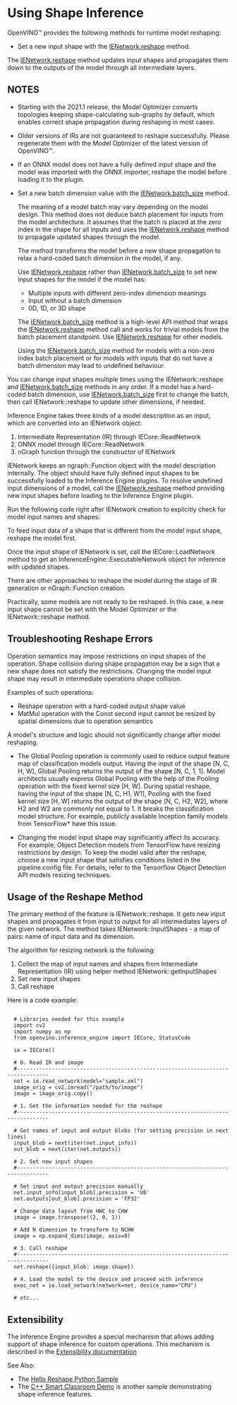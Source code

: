 # Using Shape Inference

OpenVINO™ provides the following methods for runtime model reshaping:

* Set a new input shape with the [IENetwork.reshape](https://docs.openvinotoolkit.org/latest/ie_python_api/classie__api_1_1IENetwork.html#a6683f0291db25f908f8d6720ab2f221a) method.

The [IENetwork.reshape](https://docs.openvinotoolkit.org/latest/ie_python_api/classie__api_1_1IENetwork.html#a6683f0291db25f908f8d6720ab2f221a) method updates input shapes and propagates them down to the outputs of the model through all intermediate layers.

## NOTES

* Starting with the 2021.1 release, the Model Optimizer converts topologies keeping shape-calculating sub-graphs by default, which enables correct shape propagation during reshaping in most cases.
* Older versions of IRs are not guaranteed to reshape successfully. Please regenerate them with the Model Optimizer of the latest version of OpenVINO™.
* If an ONNX model does not have a fully defined input shape and the model was imported with the ONNX importer, reshape the model before loading it to the plugin.
* Set a new batch dimension value with the [IENetwork.batch_size](https://docs.openvinotoolkit.org/latest/ie_python_api/classie__api_1_1IENetwork.html#a79a647cb1b49645616eaeb2ca255ef2e) method.

  The meaning of a model batch may vary depending on the model design. This method does not deduce batch placement for inputs from the model architecture. It assumes that the batch is placed at the zero index in the shape for all inputs and uses the [IENetwork.reshape](https://docs.openvinotoolkit.org/latest/ie_python_api/classie__api_1_1IENetwork.html#a6683f0291db25f908f8d6720ab2f221a) method to propagate updated shapes through the model.

  The method transforms the model before a new shape propagation to relax a hard-coded batch dimension in the model, if any.

  Use [IENetwork.reshape](https://docs.openvinotoolkit.org/latest/ie_python_api/classie__api_1_1IENetwork.html#a6683f0291db25f908f8d6720ab2f221a) rather than  [IENetwork.batch_size](https://docs.openvinotoolkit.org/latest/ie_python_api/classie__api_1_1IENetwork.html#a79a647cb1b49645616eaeb2ca255ef2e) to set new input shapes for the model if the model has:

    * Multiple inputs with different zero-index dimension meanings
    * Input without a batch dimension
    * 0D, 1D, or 3D shape

  The [IENetwork.batch_size](https://docs.openvinotoolkit.org/latest/ie_python_api/classie__api_1_1IENetwork.html#a79a647cb1b49645616eaeb2ca255ef2e) method is a high-level API method that wraps the [IENetwork.reshape](https://docs.openvinotoolkit.org/latest/ie_python_api/classie__api_1_1IENetwork.html#a6683f0291db25f908f8d6720ab2f221a)  method call and works for trivial models from the batch placement standpoint. Use [IENetwork.reshape](https://docs.openvinotoolkit.org/latest/ie_python_api/classie__api_1_1IENetwork.html#a6683f0291db25f908f8d6720ab2f221a) for other models.

  Using the [IENetwork.batch_size](https://docs.openvinotoolkit.org/latest/ie_python_api/classie__api_1_1IENetwork.html#a79a647cb1b49645616eaeb2ca255ef2e) method for models with a non-zero index batch placement or for models with inputs that do not have a batch dimension may lead to undefined behaviour.

You can change input shapes multiple times using the IENetwork::reshape and [IENetwork.batch_size](https://docs.openvinotoolkit.org/latest/ie_python_api/classie__api_1_1IENetwork.html#a79a647cb1b49645616eaeb2ca255ef2e) methods in any order. If a model has a hard-coded batch dimension, use [IENetwork.batch_size](https://docs.openvinotoolkit.org/latest/ie_python_api/classie__api_1_1IENetwork.html#a79a647cb1b49645616eaeb2ca255ef2e) first to change the batch, then call IENetwork::reshape to update other dimensions, if needed.

Inference Engine takes three kinds of a model description as an input, which are converted into an IENetwork object:

1. Intermediate Representation (IR) through IECore::ReadNetwork
2. ONNX model through IECore::ReadNetwork
3. nGraph function through the constructor of IENetwork

IENetwork keeps an ngraph::Function object with the model description internally. The object should have fully defined input shapes to be successfully loaded to the Inference Engine plugins. To resolve undefined input dimensions of a model, call the [IENetwork.reshape](https://docs.openvinotoolkit.org/latest/ie_python_api/classie__api_1_1IENetwork.html#a6683f0291db25f908f8d6720ab2f221a) method providing new input shapes before loading to the Inference Engine plugin.

Run the following code right after IENetwork creation to explicitly check for model input names and shapes:

To feed input data of a shape that is different from the model input shape, reshape the model first.

Once the input shape of IENetwork is set, call the IECore::LoadNetwork method to get an InferenceEngine::ExecutableNetwork object for inference with updated shapes.

There are other approaches to reshape the model during the stage of IR generation or nGraph::Function creation.

Practically, some models are not ready to be reshaped. In this case, a new input shape cannot be set with the Model Optimizer or the IENetwork::reshape method.

## Troubleshooting Reshape Errors
Operation semantics may impose restrictions on input shapes of the operation. Shape collision during shape propagation may be a sign that a new shape does not satisfy the restrictions. Changing the model input shape may result in intermediate operations shape collision.

Examples of such operations:

* Reshape operation with a hard-coded output shape value
* MatMul operation with the Const second input cannot be resized by spatial dimensions due to operation semantics

A model's structure and logic should not significantly change after model reshaping.

* The Global Pooling operation is commonly used to reduce output feature map of classification models output. Having the input of the shape [N, C, H, W], Global Pooling returns the output of the shape [N, C, 1, 1]. Model architects usually express Global Pooling with the help of the Pooling operation with the fixed kernel size [H, W]. During spatial reshape, having the input of the shape [N, C, H1, W1], Pooling with the fixed kernel size [H, W] returns the output of the shape [N, C, H2, W2], where H2 and W2 are commonly not equal to 1. It breaks the classification model structure. For example, publicly available Inception family models from TensorFlow* have this issue.

* Changing the model input shape may significantly affect its accuracy. For example, Object Detection models from TensorFlow have resizing restrictions by design. To keep the model valid after the reshape, choose a new input shape that satisfies conditions listed in the pipeline.config file. For details, refer to the Tensorflow Object Detection API models resizing techniques.


## Usage of the Reshape Method
The primary method of the feature is IENetwork::reshape. It gets new input shapes and propagates it from input to output for all intermediates layers of the given network. The method takes IENetwork::InputShapes - a map of pairs: name of input data and its dimension.

The algorithm for resizing network is the following:

1. Collect the map of input names and shapes from Intermediate Representation (IR) using helper method IENetwork::getInputShapes
2. Set new input shapes
3. Call reshape

Here is a code example:

<pre><code>
  # Libraries needed for this example
  import cv2
  import numpy as np
  from openvino.inference_engine import IECore, StatusCode

  ie = IECore()

  # 0. Read IR and image
  #--------------------------------------------------------------------------------
  net = ie.read_network(model="sample.xml")
  image_orig = cv2.imread("/path/to/image")
  image = image_orig.copy()

  # 1. Get the information needed for the reshape
  #--------------------------------------------------------------------------------

  # Get names of input and output blobs (for setting precision in next lines)
  input_blob = next(iter(net.input_info))
  out_blob = next(iter(net.outputs))

  # 2. Set new input shapes
  #--------------------------------------------------------------------------------

  # Set input and output precision manually
  net.input_info[input_blob].precision = 'U8'
  net.outputs[out_blob].precision = 'FP32'

  # Change data layout from HWC to CHW
  image = image.transpose((2, 0, 1))

  # Add N dimension to transform to NCHW
  image = np.expand_dims(image, axis=0)

  # 3. Call reshape
  #--------------------------------------------------------------------------------
  net.reshape({input_blob: image.shape})

  # 4. Load the model to the device and proceed with inference
  exec_net = ie.load_network(network=net, device_name="CPU")

  # etc...
</code></pre>

## Extensibility
The Inference Engine provides a special mechanism that allows adding support of shape inference for custom operations. This mechanism is described in the [Extensibility documentation](https://docs.openvinotoolkit.org/latest/openvino_docs_IE_DG_Extensibility_DG_Intro.html)

See Also:

* The [Hello Reshape Python Sample](https://docs.openvinotoolkit.org/latest/openvino_inference_engine_ie_bridges_python_sample_hello_reshape_ssd_README.html)
* The [C++ Smart Classroom Demo](https://docs.openvinotoolkit.org/latest/omz_demos_smart_classroom_demo_cpp.html) is another sample demonstrating shape inference features.




